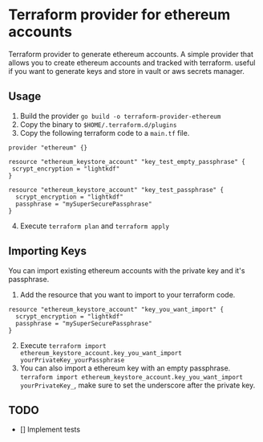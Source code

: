 # Terraform provider for ethereum accounts

Terraform provider to generate ethereum accounts. A simple provider that allows you to create ethereum accounts and tracked with terraform. useful if you want to generate keys and store in vault or aws secrets manager.

## Usage

1. Build the provider `go build -o terraform-provider-ethereum`
2. Copy the binary to `$HOME/.terraform.d/plugins`
3. Copy the following terraform code to a `main.tf` file.
```hcl
provider "ethereum" {}

resource "ethereum_keystore_account" "key_test_empty_passphrase" {
 scrypt_encryption = "lightkdf"
}

resource "ethereum_keystore_account" "key_test_passphrase" {
  scrypt_encryption = "lightkdf"
  passphrase = "mySuperSecurePassphrase"
}
```
4. Execute `terraform plan` and `terraform apply`

## Importing Keys

You can import existing ethereum accounts with the private key and it's passphrase.

1. Add the resource that you want to import to your terraform code.
```hcl
resource "ethereum_keystore_account" "key_you_want_import" {
  scrypt_encryption = "lightkdf"
  passphrase = "mySuperSecurePassphrase"
}
```
2. Execute `terraform import ethereum_keystore_account.key_you_want_import yourPrivateKey_yourPassphrase`
3. You can also import a ethereum key with an empty passphrase. `terraform import ethereum_keystore_account.key_you_want_import yourPrivateKey_`, make sure to set the underscore after the private key.

## TODO

* [] Implement tests
